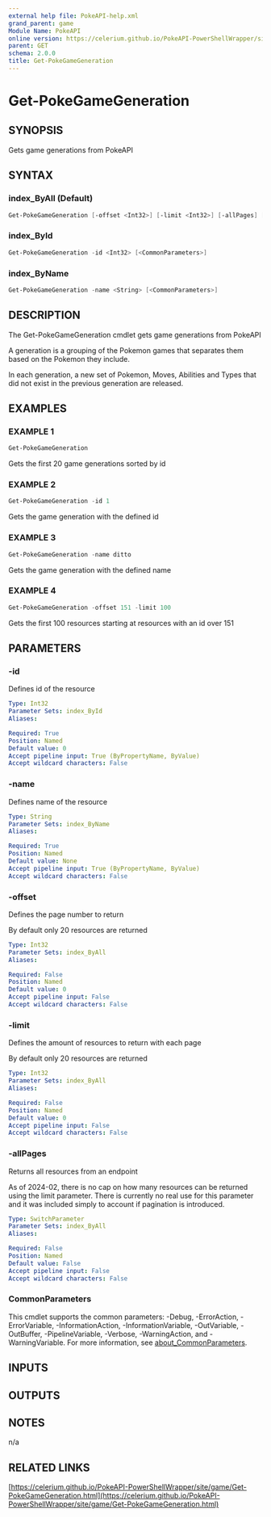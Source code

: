 ```yaml
---
external help file: PokeAPI-help.xml
grand_parent: game
Module Name: PokeAPI
online version: https://celerium.github.io/PokeAPI-PowerShellWrapper/site/game/Get-PokeGameGeneration.html
parent: GET
schema: 2.0.0
title: Get-PokeGameGeneration
---
```


# Get-PokeGameGeneration

## SYNOPSIS
Gets game generations from PokeAPI

## SYNTAX

### index_ByAll (Default)
```powershell
Get-PokeGameGeneration [-offset <Int32>] [-limit <Int32>] [-allPages] [<CommonParameters>]
```

### index_ById
```powershell
Get-PokeGameGeneration -id <Int32> [<CommonParameters>]
```

### index_ByName
```powershell
Get-PokeGameGeneration -name <String> [<CommonParameters>]
```

## DESCRIPTION
The Get-PokeGameGeneration cmdlet gets game generations from PokeAPI

A generation is a grouping of the Pokemon games that separates them based
on the Pokemon they include.

In each generation, a new set of Pokemon, Moves, Abilities and Types that
did not exist in the previous generation are released.

## EXAMPLES

### EXAMPLE 1
```powershell
Get-PokeGameGeneration
```

Gets the first 20 game generations sorted by id

### EXAMPLE 2
```powershell
Get-PokeGameGeneration -id 1
```

Gets the game generation with the defined id

### EXAMPLE 3
```powershell
Get-PokeGameGeneration -name ditto
```

Gets the game generation with the defined name

### EXAMPLE 4
```powershell
Get-PokeGameGeneration -offset 151 -limit 100
```

Gets the first 100 resources starting at resources with
an id over 151

## PARAMETERS

### -id
Defines id of the resource

```yaml
Type: Int32
Parameter Sets: index_ById
Aliases:

Required: True
Position: Named
Default value: 0
Accept pipeline input: True (ByPropertyName, ByValue)
Accept wildcard characters: False
```

### -name
Defines name of the resource

```yaml
Type: String
Parameter Sets: index_ByName
Aliases:

Required: True
Position: Named
Default value: None
Accept pipeline input: True (ByPropertyName, ByValue)
Accept wildcard characters: False
```

### -offset
Defines the page number to return

By default only 20 resources are returned

```yaml
Type: Int32
Parameter Sets: index_ByAll
Aliases:

Required: False
Position: Named
Default value: 0
Accept pipeline input: False
Accept wildcard characters: False
```

### -limit
Defines the amount of resources to return with each page

By default only 20 resources are returned

```yaml
Type: Int32
Parameter Sets: index_ByAll
Aliases:

Required: False
Position: Named
Default value: 0
Accept pipeline input: False
Accept wildcard characters: False
```

### -allPages
Returns all resources from an endpoint

As of 2024-02, there is no cap on how many resources can be
returned using the limit parameter.
There is currently no real
use for this parameter and it was included simply to account if
pagination is introduced.

```yaml
Type: SwitchParameter
Parameter Sets: index_ByAll
Aliases:

Required: False
Position: Named
Default value: False
Accept pipeline input: False
Accept wildcard characters: False
```

### CommonParameters
This cmdlet supports the common parameters: -Debug, -ErrorAction, -ErrorVariable, -InformationAction, -InformationVariable, -OutVariable, -OutBuffer, -PipelineVariable, -Verbose, -WarningAction, and -WarningVariable. For more information, see [about_CommonParameters](http://go.microsoft.com/fwlink/?LinkID=113216).

## INPUTS

## OUTPUTS

## NOTES
n/a

## RELATED LINKS

[https://celerium.github.io/PokeAPI-PowerShellWrapper/site/game/Get-PokeGameGeneration.html](https://celerium.github.io/PokeAPI-PowerShellWrapper/site/game/Get-PokeGameGeneration.html)


